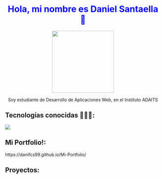 <h1 align = "center" style="color: blue">  Hola, mi nombre es Daniel Santaella 👋</h2> 
<p align="center">
  <img src="https://github.com/danifcs99/danifcs99/assets/116013703/ce8a823d-6a94-48d7-ab77-22f89c0464da"  width="200" height="200">
</p>
<p align="center">
  Soy estudiante de Desarrollo de Aplicaciones Web, en el Instituto ADAITS 
 </p>

<h2>Tecnologías conocidas 👨🏻‍💻: </h2>
<p align= left > 
  <img src="https://skillicons.dev/icons?i=java,html,css,javascript,nodejs,react,git,mysql " />
 </p>

<h2>Mi Portfolio!: </h2>
https://danifcs99.github.io/Mi-Portfolio/

<h2>Proyectos: </h2>
 

